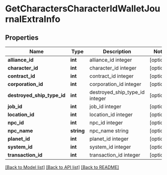 # GetCharactersCharacterIdWalletJournalExtraInfo

## Properties
Name | Type | Description | Notes
------------ | ------------- | ------------- | -------------
**alliance_id** | **int** | alliance_id integer | [optional] 
**character_id** | **int** | character_id integer | [optional] 
**contract_id** | **int** | contract_id integer | [optional] 
**corporation_id** | **int** | corporation_id integer | [optional] 
**destroyed_ship_type_id** | **int** | destroyed_ship_type_id integer | [optional] 
**job_id** | **int** | job_id integer | [optional] 
**location_id** | **int** | location_id integer | [optional] 
**npc_id** | **int** | npc_id integer | [optional] 
**npc_name** | **string** | npc_name string | [optional] 
**planet_id** | **int** | planet_id integer | [optional] 
**system_id** | **int** | system_id integer | [optional] 
**transaction_id** | **int** | transaction_id integer | [optional] 

[[Back to Model list]](../README.md#documentation-for-models) [[Back to API list]](../README.md#documentation-for-api-endpoints) [[Back to README]](../README.md)


